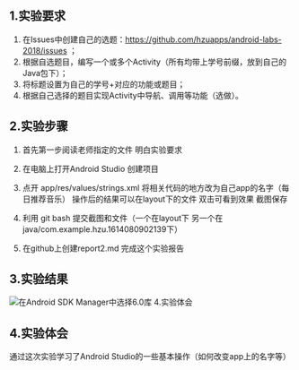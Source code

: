 ## 1.实验要求
 
 
 1. 在Issues中创建自己的选题：https://github.com/hzuapps/android-labs-2018/issues ；
 2. 根据自选题目，编写一个或多个Activity（所有均带上学号前缀，放到自己的Java包下）；
 3. 将标题设置为自己的学号+对应的功能或题目；
 4. 根据自己选择的题目实现Activity中导航、调用等功能（选做）。
 
 
 ## 2.实验步骤
 
 1. 首先第一步阅读老师指定的文件 明白实验要求 
 
 2. 在电脑上打开Android Studio   创建项目  
 
 3. 点开 app/res/values/strings.xml  将相关代码的地方改为自己app的名字（每日推荐音乐）  操作后的结果可以在layout下的文件 双击可看到效果 截图保存

 4. 利用 git bash 提交截图和文件（一个在layout下 另一个在java/com.example.hzu.1614080902139下）
 
 5. 在github上创建report2.md 完成这个实验报告
 
 ## 3.实验结果
 ![在Android SDK Manager中选择6.0库](https://github.com/1614080902139/android-labs-2018/blob/master/Soft1614080902139/2.png) 4.实验体会
  ## 4.实验体会
 通过这次实验学习了Android Studio的一些基本操作（如何改变app上的名字等） 
 

